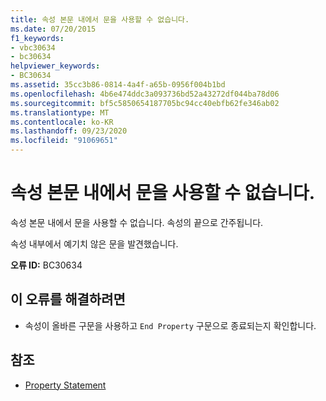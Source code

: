 ```yaml
---
title: 속성 본문 내에서 문을 사용할 수 없습니다.
ms.date: 07/20/2015
f1_keywords:
- vbc30634
- bc30634
helpviewer_keywords:
- BC30634
ms.assetid: 35cc3b86-0814-4a4f-a65b-0956f004b1bd
ms.openlocfilehash: 4b6e474ddc3a093736bd52a43272df044ba78d06
ms.sourcegitcommit: bf5c5850654187705bc94cc40ebfb62fe346ab02
ms.translationtype: MT
ms.contentlocale: ko-KR
ms.lasthandoff: 09/23/2020
ms.locfileid: "91069651"
---
```

# <a name="statement-cannot-appear-within-a-property-body"></a>속성 본문 내에서 문을 사용할 수 없습니다.

속성 본문 내에서 문을 사용할 수 없습니다. 속성의 끝으로 간주됩니다.  
  
 속성 내부에서 예기치 않은 문을 발견했습니다.  
  
 **오류 ID:** BC30634  
  
## <a name="to-correct-this-error"></a>이 오류를 해결하려면  
  
- 속성이 올바른 구문을 사용하고 `End Property` 구문으로 종료되는지 확인합니다.  
  
## <a name="see-also"></a>참조

- [Property Statement](../language-reference/statements/property-statement.md)
